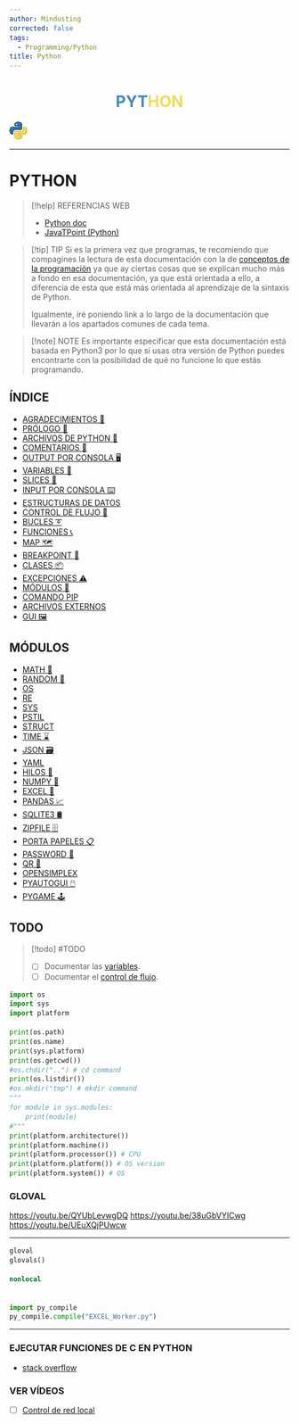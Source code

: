 ```yaml
---
author: Mindusting
corrected: false
tags:
  - Programming/Python
title: Python
---
```


<h1 align="center">
<span style="color:#48b;">PYT</span><span style="color:#ed5;">HON</span>
</h1>

![#logo](../img/py_logo.png)

---

# PYTHON

> [!help] REFERENCIAS WEB
> - [Python doc](https://docs.python.org/es/3/)
> - [JavaTPoint (Python)](https://www.javatpoint.com/python-tutorial)

> [!tip] TIP
> Si es la primera vez que programas, te recomiendo que compagines la lectura de esta documentación con la de [conceptos de la programación](../pc/pc.md) ya que ay ciertas cosas que se explican mucho más a fondo en esa documentación, ya que está orientada a ello, a diferencia de esta que está más orientada al aprendizaje de la sintaxis de Python.
>
> Igualmente, iré poniendo link a lo largo de la documentación que llevarán a los apartados comunes de cada tema.

> [!note] NOTE
> Es importante especificar que esta documentación está basada en Python3 por lo que si usas otra versión de Python puedes encontrarte con la posibilidad de qué no funcione lo que estás programando.

## ÍNDICE

- [AGRADECIMIENTOS 🎉](py_thanks_to.md)
- [PRÓLOGO 🧭](py_prologue.md)
- [ARCHIVOS DE PYTHON 📄](py_files.md)
- [COMENTARIOS 💬](py_comments.md)
- [OUTPUT POR CONSOLA 🖥️](py_print.md)
- [VARIABLES 💾](py_variable.md)
- [SLICES 📏](py_slice.md)
- [INPUT POR CONSOLA ⌨️](py_input.md)
- [ESTRUCTURAS DE DATOS](py_data_structure.md)
- [CONTROL DE FLUJO 🚦](py_flow_control.md)
- [BUCLES ➰](py_loop.md)
- [FUNCIONES 📞](py_function.md)
- [MAP 🗺](py_map.md)
- [BREAKPOINT 🔴](py_breakpoint.md)
- [CLASES 📦](py_class.md)
- [EXCEPCIONES ⚠️](py_exception.md)
- [MÓDULOS 🛄](py_module.md)
- [COMANDO PIP](py_pip.md)
- [ARCHIVOS EXTERNOS](py_file_manager.md)
- [GUI 🖼](py_gui.md)

## MÓDULOS

- [MATH 🧮](math/py_math.md)
- [RANDOM 🎲](py_random.md)
- [OS](py_os.md)
- [RE](py_re.md)
- [SYS](py_sys.md)
- [PSTIL](py_psutil.md)
- [STRUCT](py_struct.md)
- [TIME ⌛](py_time.md)
- [JSON 🗃](py_json.md)
- [YAML](py_yaml.md)
- [HILOS 🧵](py_threading.md)
- [NUMPY 🧮](numpy/py_numpy.md)
- [EXCEL 🍫](openpyxl/py_openpyxl.md)
- [PANDAS 📈](py_pandas.md)
- [SQLITE3 🛢](sqlite3/py_sqlite3.md)
- [ZIPFILE 🗄️](py_zipfile.md)
- [PORTA PAPELES 📋](py_clipboard.md)
- [PASSWORD 🔑](py_getpass.md)
- [QR 🔗](py_qr.md)
- [OPENSIMPLEX](py_opensimplex.md)
- [PYAUTOGUI 🖱️](py_pyautogui.md)
- [PYGAME 🕹️](pygame/py_pygame.md)

## TODO

> [!todo] #TODO
> - [ ] Documentar las [variables](py_variable.md).
> - [ ] Documentar el [control de flujo](py_flow_control.md).

```python
import os
import sys
import platform

print(os.path)
print(os.name)
print(sys.platform)
print(os.getcwd())
#os.chdir("..") # cd command
print(os.listdir())
#os.mkdir("tmp") # mkdir command
"""
for module in sys.modules:
    print(module)
#"""
print(platform.architecture())
print(platform.machine())
print(platform.processor()) # CPU
print(platform.platform()) # OS version
print(platform.system()) # OS
```

### GLOVAL

https://youtu.be/QYUbLevwgDQ
https://youtu.be/38uGbVYICwg
https://youtu.be/UEuXQjPUwcw

---

```python
gloval
glovals()

nonlocal


import py_compile
py_compile.compile("EXCEL_Worker.py")
```

---

### EJECUTAR FUNCIONES DE C EN PYTHON

- [stack overflow](https://stackoverflow.com/questions/16647186/calling-c-functions-in-python)

### VER VÍDEOS

- [ ] [Control de red local](https://youtu.be/DFTwB2nAexs)
